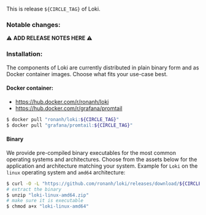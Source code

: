 This is release `${CIRCLE_TAG}` of Loki.

### Notable changes:
:warning: **ADD RELEASE NOTES HERE** :warning:


### Installation:
The components of Loki are currently distributed in plain binary form and as Docker container images. Choose what fits your use-case best.

#### Docker container:
* https://hub.docker.com/r/ronanh/loki
* https://hub.docker.com/r/grafana/promtail
```bash
$ docker pull "ronanh/loki:${CIRCLE_TAG}"
$ docker pull "grafana/promtail:${CIRCLE_TAG}"
```

#### Binary
We provide pre-compiled binary executables for the most common operating systems and architectures.
Choose from the assets below for the application and architecture matching your system.
Example for `Loki` on the `linux` operating system and `amd64` architecture:

```bash
$ curl -O -L "https://github.com/ronanh/loki/releases/download/${CIRCLE_TAG}/loki-linux-amd64.zip"
# extract the binary
$ unzip "loki-linux-amd64.zip"
# make sure it is executable
$ chmod a+x "loki-linux-amd64"
```

